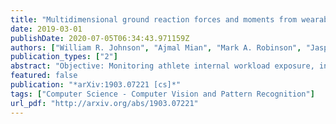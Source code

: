 ```yaml
---
title: "Multidimensional ground reaction forces and moments from wearable sensor accelerations via deep learning"
date: 2019-03-01
publishDate: 2020-07-05T06:34:43.971159Z
authors: ["William R. Johnson", "Ajmal Mian", "Mark A. Robinson", "Jasper Verheul", "David G. Lloyd", "Jacqueline A. Alderson"]
publication_types: ["2"]
abstract: "Objective: Monitoring athlete internal workload exposure, including prevention of catastrophic non-contact knee injuries, relies on the existence of a custom early-warning detection system. This system must be able to estimate accurate, reliable, and valid musculoskeletal joint loads, for sporting maneuvers in near real-time and during match play. However, current methods are constrained to laboratory instrumentation, are labor and cost intensive, and require highly trained specialist knowledge, thereby limiting their ecological validity and volume deployment. Methods: Here we show that kinematic data obtained from wearable sensor accelerometers, in lieu of embedded force platforms, can leverage recent supervised learning techniques to predict in-game near real-time multidimensional ground reaction forces and moments (GRF/M). Competing convolutional neural network (CNN) deep learning models were trained using laboratory-derived stance phase GRF/M data and simulated sensor accelerations for running and sidestepping maneuvers derived from nearly half a million legacy motion trials. Then, predictions were made from each model driven by five sensor accelerations recorded during independent inter-laboratory data capture sessions. Results: Despite adversarial conditions, the proposed deep learning workbench achieved correlations to ground truth, by GRF component, of vertical 0.9663, anterior 0.9579 (both running), and lateral 0.8737 (sidestepping). Conclusion: The lessons learned from this study will facilitate the use of wearable sensors in conjunction with deep learning to accurately estimate near real-time on-field GRF/M. Significance: Coaching, medical, and allied health staff can use this technology to monitor a range of joint loading indicators during game play, with the ultimate aim to minimize the occurrence of non-contact injuries in elite and community-level sports."
featured: false
publication: "*arXiv:1903.07221 [cs]*"
tags: ["Computer Science - Computer Vision and Pattern Recognition"]
url_pdf: "http://arxiv.org/abs/1903.07221"
---
```


